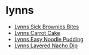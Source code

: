 # lynns

 * [Lynns Sick Brownies Bites](index/l/lynns-sick-brownies-bites.json)
 * [Lynns Carrot Cake](index/l/lynns-carrot-cake.json)
 * [Lynns Easy Noodle Pudding](index/l/lynns-easy-noodle-pudding.json)
 * [Lynns Layered Nacho Dip](index/l/lynns-layered-nacho-dip.json)
